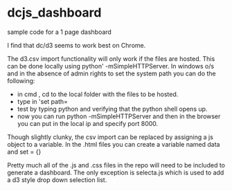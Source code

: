 # dcjs_dashboard
sample code for a 1 page dashboard

I find that dc/d3 seems to work best on Chrome.

The d3.csv import functionality will only work if the files are hosted. This can be done locally using python' -mSimpleHTTPServer.
In windows o/s and in the absence of admin rights to set the system path you can do the following:

- in cmd , cd to the local folder with the files to be hosted.
- type in 'set path=<python path>
- test by typing python and verifying that the python shell opens up.
- now you can run python -mSimpleHTTPServer and then in the browser you can put in the local ip and specify port 8000.

Though slightly clunky, the csv import can be replaced by assigning a js object to a variable. In the .html files you can create a variable named data and set = {}

Pretty much all of the .js and .css files in the repo will need to be included to generate a dashboard. The only exception is selecta.js which is used to add a d3 style drop down selection list.
